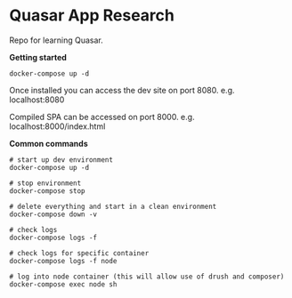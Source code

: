 # Quasar App Research

Repo for learning Quasar.


**Getting started**

```
docker-compose up -d
```

Once installed you can access the dev site on port 8080. e.g. localhost:8080

Compiled SPA can be accessed on port 8000. e.g. localhost:8000/index.html


**Common commands**

```
# start up dev environment
docker-compose up -d

# stop environment
docker-compose stop

# delete everything and start in a clean environment
docker-compose down -v

# check logs
docker-compose logs -f

# check logs for specific container
docker-compose logs -f node

# log into node container (this will allow use of drush and composer)
docker-compose exec node sh

```

